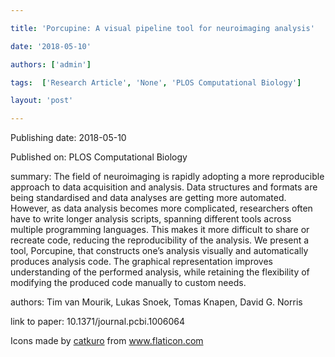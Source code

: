 ---
title: 'Porcupine: A visual pipeline tool for neuroimaging analysis'
date: '2018-05-10'
authors: ['admin']
tags:  ['Research Article', 'None', 'PLOS Computational Biology']
layout: 'post'
---
Publishing date: 2018-05-10

Published on: PLOS Computational Biology

summary: The field of neuroimaging is rapidly adopting a more reproducible approach to data acquisition and analysis. Data structures and formats are being standardised and data analyses are getting more automated. However, as data analysis becomes more complicated, researchers often have to write longer analysis scripts, spanning different tools across multiple programming languages. This makes it more difficult to share or recreate code, reducing the reproducibility of the analysis. We present a tool, Porcupine, that constructs one’s analysis visually and automatically produces analysis code. The graphical representation improves understanding of the performed analysis, while retaining the flexibility of modifying the produced code manually to custom needs.

authors: Tim van Mourik, Lukas Snoek, Tomas Knapen, David G. Norris

link to paper: 10.1371/journal.pcbi.1006064

Icons made by <a href="https://www.flaticon.com/free-icon/bookshelves_3576884" title="catkuro">catkuro</a> from <a href="https://www.flaticon.com/" title="Flaticon"> www.flaticon.com</a>